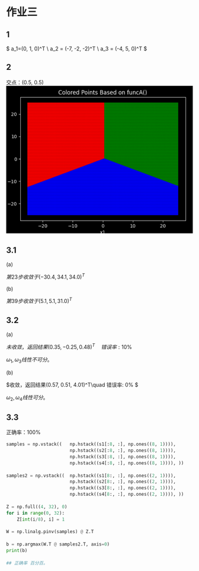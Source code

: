 # 作业三

## 1

$
a_1=(0, 1, 0)^T \\
a_2 = (-7, -2, -2)^T \\
a_3 = (-4, 5, 0)^T
$

## 2

交点：(0.5, 0.5)
![1730945839334](image/3/1730945839334.png)

## 3.1

(a)

$第23步收敛于(-30.4, 34.1, 34.0)^T$

(b)

$第39步收敛于(5.1, 5.1, 31.0)^T$

## 3.2

(a)

$未收敛，返回结果(0.35, -0.25, 0.48)^T\quad 错误率: 10\%$

$\omega_1,\omega_3 线性不可分。$

(b)

$收敛，返回结果(0.57, 0.51, 4.01)^T\quad 错误率: 0\% $

$\omega_2,\omega_4 线性可分。$

## 3.3

正确率：100%

```python
samples = np.vstack((   np.hstack((s1[:8, :], np.ones((8, 1)))), 
                        np.hstack((s2[:8, :], np.ones((8, 1)))),
                        np.hstack((s3[:8, :], np.ones((8, 1)))), 
                        np.hstack((s4[:8, :], np.ones((8, 1)))), ))

samples2 = np.vstack((  np.hstack((s1[8:, :], np.ones((2, 1)))), 
                        np.hstack((s2[8:, :], np.ones((2, 1)))),
                        np.hstack((s3[8:, :], np.ones((2, 1)))), 
                        np.hstack((s4[8:, :], np.ones((2, 1)))), ))

Z = np.full((4, 32), 0)
for i in range(0, 32):
    Z[int(i/8), i] = 1

W = np.linalg.pinv(samples) @ Z.T

b = np.argmax(W.T @ samples2.T, axis=0)
print(b)

## 正确率 百分百。
```
